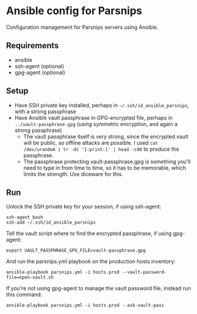 # Ansible config for Parsnips

Configuration management for Parsnips servers using Ansible.

## Requirements

- ansible
- ssh-agent (optional)
- gpg-agent (optional)

## Setup

- Have SSH private key installed, perhaps in
  `~/.ssh/id_ansible_parsnips`, with a strong passphrase
- Have Ansible vault passphrase in GPG-encrypted file, perhaps in
  `../vault-passphrase.gpg` (using symmetric encryption, and again a
  strong passphrase)
    - The vault passphrase itself is *very* strong, since the
      encrypted vault will be public, so offline attacks are
      possible. I used `cat /dev/urandom | tr -dc '[:print:]' | head -c80`
      to produce the passphrase.
    - The passphrase protecting vault-passphrase.gpg is something
      you'll need to type in from time to time, so it has to be
      memorable, which limits the strength. Use diceware for this.

## Run

Unlock the SSH private key for your session, if using ssh-agent:

```
ssh-agent bash
ssh-add ~/.ssh/id_ansible_parsnips
```

Tell the vault script where to find the encrypted passphrase, if using
gpg-agent:

```
export VAULT_PASSPHRASE_GPG_FILE=vault-passphrase.gpg
```

And run the parsnips.yml playbook on the production hosts inventory:

```
ansible-playbook parsnips.yml -i hosts.prod --vault-password-file=open-vault.sh
```

If you're not using gpg-agent to manage the vault password file,
instead run this command:

```
ansible-playbook parsnips.yml -i hosts.prod --ask-vault-pass
```
